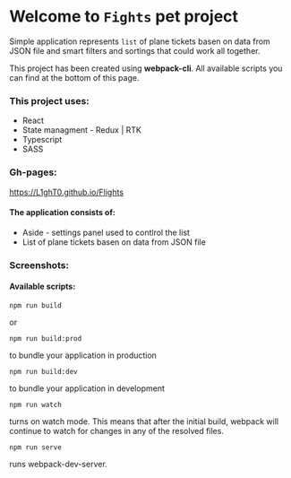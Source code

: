 # Welcome to `Fights` pet project

Simple application represents `list` of plane tickets basen on data from JSON file 
and smart filters and sortings that could work all together. 

This project has been created using **webpack-cli**. All available 
scripts you can find at the bottom of this page.


### This project uses: 
* React 
* State managment - Redux | RTK 
* Typescript
* SASS 

### Gh-pages:

https://L1ghT0.github.io/Flights

#### The application consists of:
- Aside - settings panel used to contlrol the list
- List of plane tickets basen on data from JSON file

### Screenshots:


#### Available scripts:
```
npm run build
```

or

```
npm run build:prod
```

to bundle your application in production 

```
npm run build:dev
```

to bundle your application in development

```
npm run watch
```
turns on watch mode. This means that after the initial build, 
webpack will continue to watch for changes in any of the resolved 
files.

```
npm run serve
```

runs webpack-dev-server. 